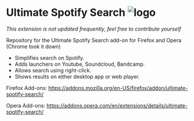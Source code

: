 # Ultimate Spotify Search ![logo](https://raw.githubusercontent.com/OdysseasKr/UltimateSpotifySearch-Chrome/master/src/icons/icon64.png)

_This extension is not updated frequently, feel free to contribute yourself_

Repository for the Ultimate Spotify Search add-on for Firefox and Opera (Chrome took it down)

- Simplifies search on Spotify.
- Adds launchers on Youtube, Soundcloud, Bandcamp.
- Allows search using right-click.
- Shows results on either desktop app or web player.

Firefox Add-ons:
https://addons.mozilla.org/en-US/firefox/addon/ultimate-spotify-search/

Opera Add-ons:
https://addons.opera.com/en/extensions/details/ultimate-spotify-search/


